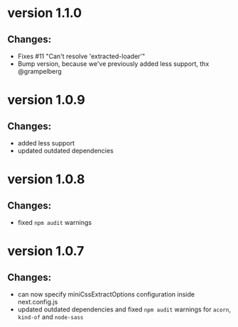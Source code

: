 # version 1.1.0

## Changes:

- Fixes #11 "Can't resolve 'extracted-loader'"
- Bump version, because we've previously added less support, thx @grampelberg

# version 1.0.9

## Changes:

- added less support
- updated outdated dependencies

# version 1.0.8

## Changes:

- fixed `npm audit` warnings

# version 1.0.7

## Changes:

- can now specify miniCssExtractOptions configuration inside next.config.js
- updated outdated dependencies and fixed `npm audit` warnings for `acorn`, `kind-of` and `node-sass`
